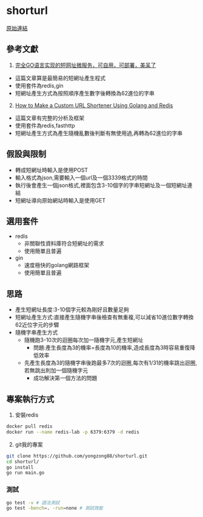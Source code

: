 # shorturl
[原始連結](https://boards.greenhouse.io/dcard/jobs/3874841)

## 參考文獻
1. [完全GO语言实现的短网址微服务，可自用，可部署，美呆了](https://zhuanlan.zhihu.com/p/111573621)
  * 這篇文章算是最簡易的短網址產生程式
  * 使用套件為redis,gin
  * 短網址產生方式為按照順序產生數字後轉換為62進位的字串
2. [How to Make a Custom URL Shortener Using Golang and Redis](https://intersog.com/blog/how-to-write-a-custom-url-shortener-using-golang-and-redis/)
  * 這篇文章有完整的分析及框架
  * 使用套件為redis,fasthttp
  * 短網址產生方式為產生隨機亂數後判斷有無使用過,再轉為62進位的字串

## 假設與限制
* 轉成短網址時輸入是使用POST 
* 輸入格式為json,需要輸入一個url及一個3339格式的時間
* 執行後會產生一個json格式,裡面包含3-10個字的字串短網址及一個短網址連結
* 短網址導向原始網站時輸入是使用GET

## 選用套件
* redis
  * 非關聯性資料庫符合短網址的需求
  * 使用簡單且普遍
* gin
  * 速度極快的golang網路框架
  * 使用簡單且普遍

## 思路
* 產生短網址長度:3-10個字元較為剛好且數量足夠
* 短網址產生方式:直接產生隨機字串後檢查有無重複,可以減省10進位數字轉換62近位字元的步驟
* 隨機字串產生方式
  * 隨機跑3-10次的迴圈每次加一隨機字元,產生短網址
    * 問題:產生長度為3的機率=長度為10的機率,造成長度為3時容易重復降低效率
  * 先產生長度為3的隨機字串後跑最多7次的迴圈,每次有1/31的機率跳出迴圈,若無跳出則加一個隨機字元
    * 成功解決第一個方法的問題
  
## 專案執行方式
1. 安裝redis
```bash
docker pull redis
docker run --name redis-lab -p 6379:6379 -d redis
```
2. git我的專案
```bash
git clone https://github.com/yongzong88/shorturl.git
cd shorturl/
go install
go run main.go
```

### 測試
```bash
go test -v # 語法測試
go test -bench=. -run=none # 測試效能
```

